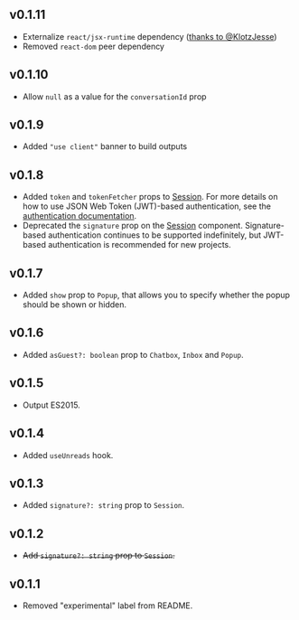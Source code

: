 ## v0.1.11

- Externalize `react/jsx-runtime` dependency ([thanks to @KlotzJesse](https://github.com/talkjs/talkjs-react/pull/15))
- Removed `react-dom` peer dependency

## v0.1.10

- Allow `null` as a value for the `conversationId` prop

## v0.1.9

- Added `"use client"` banner to build outputs

## v0.1.8

- Added `token` and `tokenFetcher` props to [Session](https://talkjs.com/docs/Reference/React_Native_SDK/Components/Session/). For more details on how to use JSON Web Token (JWT)-based authentication, see the [authentication documentation](https://talkjs.com/docs/Features/Security_Settings/Authentication/).
- Deprecated the `signature` prop on the [Session](https://talkjs.com/docs/Reference/React_Native_SDK/Components/Session/) component. Signature-based authentication continues to be supported indefinitely, but JWT-based authentication is recommended for new projects.

## v0.1.7

- Added `show` prop to `Popup`, that allows you to specify whether the popup should be shown or hidden.

## v0.1.6

- Added `asGuest?: boolean` prop to `Chatbox`, `Inbox` and `Popup`.

## v0.1.5

- Output ES2015.

## v0.1.4

- Added `useUnreads` hook.


## v0.1.3

- Added `signature?: string` prop to `Session`.

## v0.1.2

- ~~Add `signature?: string` prop to `Session`.~~

## v0.1.1

- Removed "experimental" label from README.